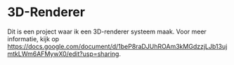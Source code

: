 # 3D-Renderer
Dit is een project waar ik een 3D-renderer systeem maak.
Voor meer informatie, kijk op https://docs.google.com/document/d/1beP8raDJUhROAm3kMGdzzjLJb13ujmtkLWm6AFMywX0/edit?usp=sharing.
